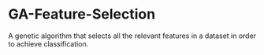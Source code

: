 # GA-Feature-Selection
A genetic algorithm that selects all the relevant features in a dataset in order to achieve classification. 
